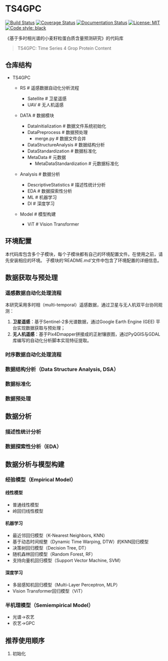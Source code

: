 # TS4GPC
[![Build Status](https://github.com/nwafufhy/TS4GPC/actions/workflows/python-app.yml/badge.svg)](https://github.com/nwafufhy/TS4GPC/actions)
[![Coverage Status](https://coveralls.io/repos/github/nwafufhy/TS4GPC/badge.svg?branch=main)](https://coveralls.io/github/nwafufhy/TS4GPC?branch=main)
[![Documentation Status](https://github.com/nwafufhy/TS4GPC/actions/workflows/pages/pages-build-deployment/badge.svg)](https://nwafufhy.github.io/TS4GPC/)
[![License: MIT](https://img.shields.io/badge/License-MIT-yellow.svg)](https://opensource.org/licenses/MIT)
[![Code style: black](https://img.shields.io/badge/code%20style-black-000000.svg)](https://github.com/psf/black)

《基于多时相光谱的小麦籽粒蛋白质含量预测研究》的代码库
> TS4GPC: Time Series 4 Grop Protein Content

## 仓库结构
- TS4GPC

    - RS # 遥感数据自动化分析流程
        - Satellite # 卫星遥感
        - UAV # 无人机遥感

    - DATA # 数据模块
        - DataInitialization # 数据文件系统初始化
        - DataPreprocess # 数据预处理
            - merge.py # 数据文件合并
        - DataStructureAnalysis # 数据结构分析
        - DataStandardization # 数据标准化
        - MetaData # 元数据
            - MetaDataStandardization # 元数据标准化

    - Analysis # 数据分析
        - DescriptiveStatistics # 描述性统计分析
        - EDA # 数据探索性分析
        - ML # 机器学习
        - Dl # 深度学习

    - Model # 模型构建
        - ViT # Vision Transformer

## 环境配置
本代码库包含多个子模块，每个子模块都有自己的环境配置文件。在使用之前，请先安装相应的环境。
子模块的‘README.md’文件中包含了环境配置的详细信息。

## 数据获取与预处理
### 遥感数据自动化处理流程
本研究采用多时相（multi-temporal）遥感数据，通过卫星与无人机双平台协同观测：
1. **卫星遥感**：基于Sentinel-2多光谱数据，通过Google Earth Engine (GEE) 平台实现数据获取与预处理；
2. **无人机遥感**：基于Pix4Dmapper拼接成的正射镶嵌图，通过PyQGIS与GDAL库编写的自动化分析脚本实现特征提取。
### 时序数据自动化处理流程
### 数据结构分析（Data Structure Analysis, DSA）
### 数据标准化
### 数据预处理
## 数据分析
### 描述性统计分析
### 数据探索性分析（EDA）

## 数据分析与模型构建
### 经验模型（Empirical Model）
#### 线性模型
- 普通线性模型
- 岭回归线性模型
#### 机器学习
- 最近邻回归模型（K-Nearest Neighbors, KNN）
- 基于动态时间规整（Dynamic Time Warping, DTW）的KNN回归模型
- 决策树回归模型（Decision Tree, DT）
- 随机森林回归模型（Random Forest, RF）
- 支持向量机回归模型（Support Vector Machine, SVM）
#### 深度学习
- 多层感知机回归模型（Multi-Layer Perceptron, MLP）
- Vision Transformer回归模型（ViT）
### 半机理模型（Semiempirical Model）
- 光谱→农艺
- 农艺→GPC


## 推荐使用顺序
1. 初始化